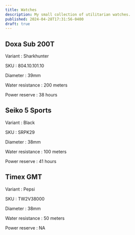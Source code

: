 ```yaml
---
title: Watches
description: My small collection of utilitarian watches.
published: 2024-04-28T17:31:56-0400
draft: true
---
```


## Doxa Sub 200T

Variant
: Sharkhunter

SKU
: 804.10.101.10

Diameter
: 39mm

Water resistance
: 200 meters

Power reserve
: 38 hours

## Seiko 5 Sports

Variant
: Black

SKU
: SRPK29

Diameter
: 38mm

Water resistance
: 100 meters

Power reserve
: 41 hours

## Timex GMT

Variant
: Pepsi

SKU
: TW2V38000

Diameter
: 38mm

Water resistance
: 50 meters

Power reserve
: NA
